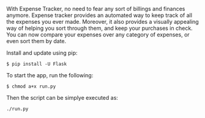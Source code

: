 With Expense Tracker, no need to fear any sort of billings and finances anymore. 
        Expense tracker provides an automated way to keep track of all the expenses you ever made.
        Moreover, it also provides a visually appealing way of helping you sort through them, and keep 
        your purchases in check. You can now compare your expenses over any category of expenses, or even sort them by date.

Install and update using pip:
```
$ pip install -U Flask
```
To start the app, run the following: 
```
$ chmod a+x run.py
```
Then the script can be simplye executed as: 
```
./run.py
```
